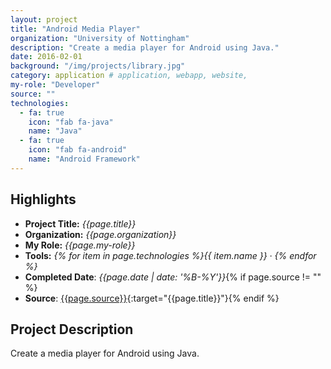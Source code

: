 ```yaml
---
layout: project
title: "Android Media Player"
organization: "University of Nottingham"
description: "Create a media player for Android using Java."
date: 2016-02-01
background: "/img/projects/library.jpg"
category: application # application, webapp, website,
my-role: "Developer"
source: ""
technologies:
  - fa: true
    icon: "fab fa-java"
    name: "Java"
  - fa: true
    icon: "fab fa-android"
    name: "Android Framework"
---
```


## Highlights

- **Project Title:** _{{page.title}}_
- **Organization:** _{{page.organization}}_
- **My Role:** _{{page.my-role}}_
- **Tools:** _{% for item in page.technologies %}{{ item.name }}&nbsp;&middot;&nbsp;{% endfor %}_
- **Completed Date**: _{{page.date  | date: '%B-%Y'}}_{% if page.source != "" %}
- **Source**: [{{page.source}}]({{page.source}}){:target="{{page.title}}"}{% endif %}

## Project Description

Create a media player for Android using Java.
